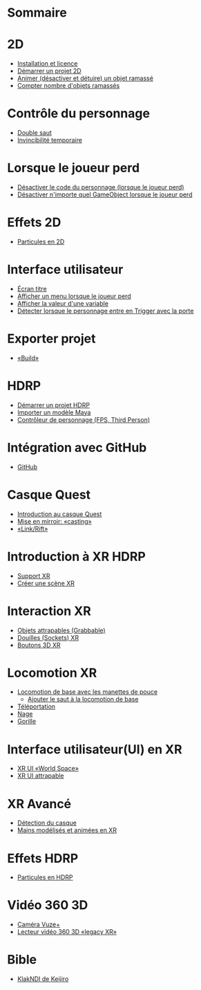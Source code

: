 # Sommaire

# 2D
- [Installation et licence](./installation.md)
- [Démarrer un projet 2D](./demarrer_projet_2d.md)
- [Animer (désactiver et détuire) un objet ramassé](./animer_desactiver_objet_ramasse.md)
- [Compter nombre d'objets ramassés](./compter_objets_ramasses.md)
# Contrôle du personnage
- [Double saut](./double_saut/double_saut.md)
- [Invincibilité temporaire](./rendre_invincible/rendre_invincible.md)
# Lorsque le joueur perd
- [Désactiver le code du personnage (lorsque le joueur perd)](./desactiver_personnage.md)
- [Désactiver n'importe quel GameObject lorsque le joueur perd](./desactiver_joueur_perd.md)
# Effets 2D
- [Particules en 2D](./particules_2d.md)
# Interface utilisateur
- [Écran titre](./2d_ui_ecran_titre/2d_ui_ecran_titre.md)
- [Afficher un menu lorsque le joueur perd](./2d_ui_menu_perdu/2d_ui_menu_perdu.md)
- [Afficher la valeur d'une variable](./affichage_variable/affichage_variable.md)
- [Détecter lorsque le personnage entre en Trigger avec la porte](./2d_trigger_porte/2d_trigger_porte.md)
# Exporter projet
- [«Build»](./exporter/exporter.md)
# HDRP
- [Démarrer un projet HDRP](./hdrp/hdrp.md)
- [Importer un modèle Maya](./hdrp_maya/hdrp_maya.md)
- [Contrôleur de personnage (FPS, Third Person)](./3d_controleur_personnage/3d_controleur_personnage.md)
# Intégration avec GitHub
- [GitHub]()
# Casque Quest
- [Introduction au casque Quest](./quest_introduction/quest_introduction.md)
- [Mise en mirroir: «casting»]()
- [«Link/Rift»](./quest_link/quest_link.md)
# Introduction à XR HDRP
- [Support XR](./xr_introduction/xr_introduction.md)
- [Créer une scène XR](./xr_scene/xr_scene.md)
# Interaction XR
- [Objets attrapables (Grabbable)](./xr_attraper/xr_attraper.md)
- [Douilles (Sockets) XR](./xr_douille/xr_douille.md)
- [Boutons 3D XR](./xr_button/xr_button.md)
# Locomotion XR
- [Locomotion de base avec les manettes de pouce](./xr_locomotion/xr_locomotion.md)
	- [Ajouter le saut à la locomotion de base](./xr_locomotion_saut/xr_locomotion_saut.md)
- [Téléportation](./xr_locomotion_teleportation/xr_locomotion_teleportation.md)	
- [Nage](./xr_locomotion_nage/xr_locomotion_nage.md)
- [Gorille](./xr_locomotion_gorille/xr_locomotion_gorille.md)
# Interface utilisateur(UI) en XR
- [XR UI «World Space»](./xr_ui_world_space/xr_ui_world_space.md)
- [XR UI attrapable](./xr_ui_attraper/xr_ui_attraper.md)
# XR Avancé
- [Détection du casque](./xr_detection/xr_detection.md)
- [Mains modélisés et animées en XR](./xr_mains/xr_mains.md)
# Effets HDRP
- [Particules en HDRP](./particules_hdrp/particules_hdrp.md)
# Vidéo 360 3D
- [Caméra Vuze+]()
- [Lecteur vidéo 360 3D «legacy XR»]()
# Bible
- [KlakNDI de Keijiro](./klakndi/klakndi.md)